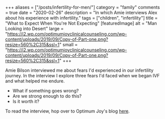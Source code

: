 +++
aliases = ["/posts/infertility-for-men/"]
category = "family"
comments = true
date = "2020-02-26"
description = "In which Amie interviews Alex about his experience with infertility."
tags = ["children", "infertility"]
title = "What to Expect When You're Not Expecting"
[featuredImage]
  alt = "Man Looking into Desert"
  large = "https://i2.wp.com/optimumjoyclinicalcounseling.com/wp-content/uploads/2019/09/Copy-of-Part-one.png?resize=560%2C315&ssl=1"
  small = "https://i2.wp.com/optimumjoyclinicalcounseling.com/wp-content/uploads/2019/09/Copy-of-Part-one.png?resize=560%2C315&ssl=1"
+++

Amie Bilson interviewed me about fears I'd experienced in our infertility journey. In the interview I explore
three fears I'd faced when we began IVF and what helped me endure.

- What if something goes wrong?
- Are we strong enough to do this?
- Is it worth it?

To read the interview, hop over to Optimum Joy's blog [here](https://optimumjoyclinicalcounseling.com/blog/what-to-expect-when-youre-not-expecting-for-men-amie-bilson/).

